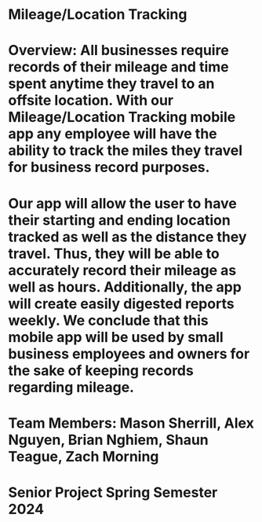 # Mileage/Location Tracking

# Overview: All businesses require records of their mileage and time spent anytime they travel to an offsite location. With our Mileage/Location Tracking mobile app any employee will have the ability to track the miles they travel for business record purposes. 

# Our app will allow the user to have their starting and ending location tracked as well as the distance they travel. Thus, they will be able to accurately record their mileage as well as hours. Additionally, the app will create easily digested reports weekly. We conclude that this mobile app will be used by small business employees and owners for the sake of keeping records regarding mileage.

# Team Members: Mason Sherrill, Alex Nguyen, Brian Nghiem, Shaun Teague, Zach Morning

# Senior Project Spring Semester 2024

